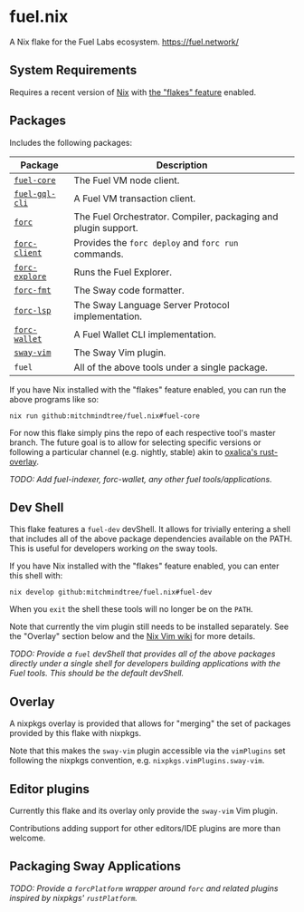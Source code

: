 # fuel.nix

A Nix flake for the Fuel Labs ecosystem. https://fuel.network/

## System Requirements

Requires a recent version of [Nix][nix-manual] with [the "flakes" feature][nix-flakes] enabled.

## Packages

Includes the following packages:

| Package | Description |
| --- | --- |
| [`fuel-core`][fuel-core-repo] | The Fuel VM node client. |
| [`fuel-gql-cli`][fuel-core-repo] | A Fuel VM transaction client. |
| [`forc`][sway-repo] | The Fuel Orchestrator. Compiler, packaging and plugin support. |
| [`forc-client`][sway-repo] | Provides the `forc deploy` and `forc run` commands. |
| [`forc-explore`][sway-repo] | Runs the Fuel Explorer. |
| [`forc-fmt`][sway-repo] | The Sway code formatter. |
| [`forc-lsp`][sway-repo] | The Sway Language Server Protocol implementation. |
| [`forc-wallet`][forc-wallet-repo] | A Fuel Wallet CLI implementation. |
| [`sway-vim`][sway-vim-repo] | The Sway Vim plugin. |
| `fuel` | All of the above tools under a single package. |

If you have Nix installed with the "flakes" feature enabled, you can run the
above programs like so:

```
nix run github:mitchmindtree/fuel.nix#fuel-core
```

For now this flake simply pins the repo of each respective tool's master branch.
The future goal is to allow for selecting specific versions or following a
particular channel (e.g. nightly, stable) akin to [oxalica's
rust-overlay][rust-overlay-repo].

*TODO: Add fuel-indexer, forc-wallet, any other fuel tools/applications.*

## Dev Shell

This flake features a `fuel-dev` devShell. It allows for trivially entering a
shell that includes all of the above package dependencies available on the PATH.
This is useful for developers working *on* the sway tools.

If you have Nix installed with the "flakes" feature enabled, you can enter this
shell with:

```
nix develop github:mitchmindtree/fuel.nix#fuel-dev
```

When you `exit` the shell these tools will no longer be on the `PATH`.

Note that currently the vim plugin still needs to be installed separately. See
the "Overlay" section below and the [Nix Vim wiki](https://nixos.wiki/wiki/Vim)
for more details.

*TODO: Provide a `fuel` devShell that provides all of the above packages
directly under a single shell for developers building applications with the Fuel
tools. This should be the default devShell.*

## Overlay

A nixpkgs overlay is provided that allows for "merging" the set of packages
provided by this flake with nixpkgs.

Note that this makes the `sway-vim` plugin accessible via the `vimPlugins` set
following the nixpkgs convention, e.g. `nixpkgs.vimPlugins.sway-vim`.

## Editor plugins

Currently this flake and its overlay only provide the `sway-vim` Vim plugin.

Contributions adding support for other editors/IDE plugins are more than
welcome.

## Packaging Sway Applications

*TODO: Provide a `forcPlatform` wrapper around `forc` and related plugins
inspired by nixpkgs' `rustPlatform`.*


[nix-manual]: https://nixos.org/manual/nix/stable/
[nix-flakes]: https://nixos.wiki/wiki/Flakes
[forc-wallet-repo]: https://github.com/fuellabs/forc-wallet
[fuel-core-repo]: https://github.com/fuellabs/fuel-core
[rust-overlay-repo]: https://github.com/oxalica/rust-overlay
[sway-repo]: https://github.com/fuellabs/sway
[sway-vim-repo]: https://github.com/fuellabs/sway.vim

